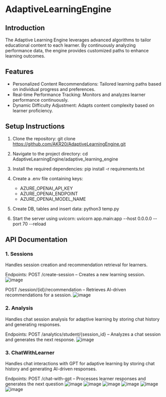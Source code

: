 # AdaptiveLearningEngine

## Introduction
The Adaptive Learning Engine leverages advanced algorithms to tailor educational content to each learner. By continuously analyzing performance data, the engine provides customized paths to enhance learning outcomes.

## Features
- Personalized Content Recommendations: Tailored learning paths based on individual progress and preferences.
- Real-time Performance Tracking: Monitors and analyzes learner performance continuously.
- Dynamic Difficulty Adjustment: Adapts content complexity based on learner proficiency.

## Setup Instructions
1. Clone the repository:
   git clone https://github.com/AKR20/AdaptiveLearningEngine.git
   
2. Navigate to the project directory:
   cd AdaptiveLearningEngine/adaptive_learning_engine

3. Install the required dependencies:
   pip install -r requirements.txt

4. Create a .env file containing keys:
   - AZURE_OPENAI_API_KEY
   - AZURE_OPENAI_ENDPOINT
   - AZURE_OPENAI_MODEL_NAME
  
5. Create DB, tables and insert data:
   python3 temp.py

6. Start the server using uvicorn:
   uvicorn app.main:app --host 0.0.0.0 --port 70 --reload

## API Documentation

### 1. Sessions
Handles session creation and recommendation retrieval for learners.

Endpoints:
POST /create-session – Creates a new learning session.
![image](https://github.com/user-attachments/assets/b29e6149-1e48-445d-96cc-c78f2776b001)

POST /session/{id}/recommendation – Retrieves AI-driven recommendations for a session.
![image](https://github.com/user-attachments/assets/04604dfe-1ccb-48b8-b276-874813a5d0d2)

### 2. Analysis
Handles chat session analysis for adaptive learning by storing chat history and generating responses.

Endpoints:
POST /analytics/student/{session_id} – Analyzes a chat session and generates the next response.
![image](https://github.com/user-attachments/assets/82a45edb-349d-4d7a-a13e-263aaed8778b)

### 3. ChatWithLearner
Handles chat interactions with GPT for adaptive learning by storing chat history and generating AI-driven responses.

Endpoints:
POST /chat-with-gpt – Processes learner responses and generates the next question
![image](https://github.com/user-attachments/assets/1ced674e-8e9c-4d0d-957c-9efcc23a63ca)
![image](https://github.com/user-attachments/assets/1c493af5-ffff-4753-bca0-22df7209c9b6)
![image](https://github.com/user-attachments/assets/2c81ee79-d385-41a4-b127-668f25109d7d)
![image](https://github.com/user-attachments/assets/f7593506-0f94-4bac-8d27-54e502d91cc0)
![image](https://github.com/user-attachments/assets/a06d22d7-f24e-4754-860c-0d33b26aca33)
![image](https://github.com/user-attachments/assets/0a2e1ac8-f18c-48d5-ab59-cec0e3a3a7c0)




